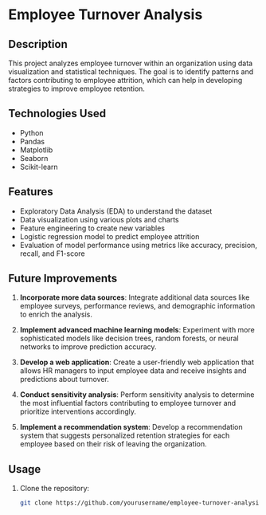 # Employee Turnover Analysis

## Description

This project analyzes employee turnover within an organization using data visualization and statistical techniques. The goal is to identify patterns and factors contributing to employee attrition, which can help in developing strategies to improve employee retention.

## Technologies Used

- Python
- Pandas
- Matplotlib
- Seaborn
- Scikit-learn

## Features

- Exploratory Data Analysis (EDA) to understand the dataset
- Data visualization using various plots and charts
- Feature engineering to create new variables
- Logistic regression model to predict employee attrition
- Evaluation of model performance using metrics like accuracy, precision, recall, and F1-score

## Future Improvements

1. **Incorporate more data sources**: Integrate additional data sources like employee surveys, performance reviews, and demographic information to enrich the analysis.

2. **Implement advanced machine learning models**: Experiment with more sophisticated models like decision trees, random forests, or neural networks to improve prediction accuracy.

3. **Develop a web application**: Create a user-friendly web application that allows HR managers to input employee data and receive insights and predictions about turnover.

4. **Conduct sensitivity analysis**: Perform sensitivity analysis to determine the most influential factors contributing to employee turnover and prioritize interventions accordingly.

5. **Implement a recommendation system**: Develop a recommendation system that suggests personalized retention strategies for each employee based on their risk of leaving the organization.

## Usage

1. Clone the repository:

   ```bash
   git clone https://github.com/yourusername/employee-turnover-analysis.git
